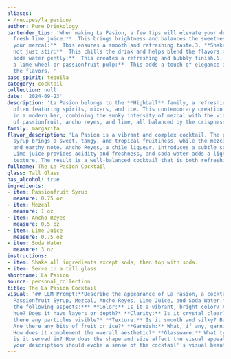 ```yaml
---
aliases:
- /recipes/la_pasion/
author: Pure Drinkology
bartender_tips: 'When making La Pasion, a few tips will elevate your drink:1. **Use
  fresh lime juice:**  This brings brightness and balances the sweetness.2. **Chill
  your mezcal:**  This ensures a smooth and refreshing taste.3. **Shake with ice,
  not just stir:**  This chills the drink and helps blend the flavors.4. **Top with
  soda water gently:**  This creates a refreshing and bubbly finish.5. **Garnish with
  a lime wheel or passionfruit pulp:**  This adds a touch of elegance and complements
  the flavors. '
base_spirit: tequila
category: cocktail
collection: null
date: '2024-09-23'
description: 'La Pasion belongs to the **Highball** family, a refreshing category
  often featuring spirits, mixers, and ice. This contemporary creation likely originated
  in a modern bar, combining the smoky intensity of mezcal with the vibrant fruitiness
  of passionfruit, ancho reyes, and lime, all balanced by the crispness of soda water. '
family: margarita
flavor_description: 'La Pasion is a vibrant and complex cocktail. The passionfruit
  syrup brings a sweet, tangy, and tropical fruitiness, while the mezcal adds a smoky
  and earthy note. Ancho Reyes, a chile liqueur, introduces a subtle spice and warmth.
  Lime juice provides acidity and freshness, and soda water adds a light and bubbly
  texture. The result is a well-balanced cocktail that is both refreshing and intriguing. '
fullname: The La Pasion Cocktail
glass: Tall Glass
has_alcohol: true
ingredients:
- item: Passionfruit Syrup
  measure: 0.75 oz
- item: Mezcal
  measure: 1 oz
- item: Ancho Reyes
  measure: 0.5 oz
- item: Lime Juice
  measure: 0.75 oz
- item: Soda Water
  measure: 3 oz
instructions:
- item: Shake all ingredients except soda, then top with soda.
- item: Serve in a tall glass.
shortname: La Pasion
source: personal_collection
title: The La Pasion Cocktail
visual: '## LLM Prompt:**Describe the appearance of La Pasion, a cocktail made with
  Passionfruit Syrup, Mezcal, Ancho Reyes, Lime Juice, and Soda Water.****Consider
  the following aspects:*** **Color:** Is it a vibrant, bright color? A mellow, sunset
  hue? Does it have layers or depth?* **Clarity:** Is it crystal clear? Hazy? Are
  there any particles visible?* **Texture:** Is it smooth and silky? Bubbly and effervescent?
  Are there any bits of fruit or ice?* **Garnish:** What, if any, garnish is used?
  How does it complement the overall aesthetic?* **Glassware:** What type of glass
  is it served in? How does the shape and size affect the visual appeal? **Remember,
  your description should evoke a sense of the cocktail''s visual beauty and appeal.** '
---
```



